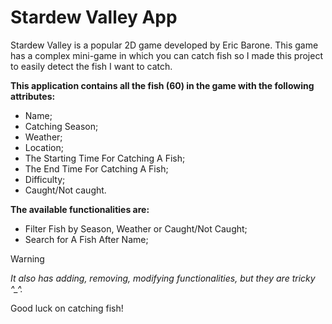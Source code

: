 # Stardew Valley App

Stardew Valley is a popular 2D game developed by Eric Barone.
This game has a complex mini-game in which you can catch fish so I made this project to easily detect the fish I want to catch.

**This application contains all the fish (60) in the game with the following attributes:**
- Name;
- Catching Season;
- Weather;
- Location;
- The Starting Time For Catching A Fish;
- The End Time For Catching A Fish;
- Difficulty;
- Caught/Not caught.

**The available functionalities are:**
- Filter Fish by Season, Weather or Caught/Not Caught;
- Search for A Fish After Name;
> [!WARNING]
> *It also has adding, removing, modifying functionalities, but they are tricky ^_^.*

Good luck on catching fish!

